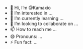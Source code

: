- 👋 Hi, I’m @Kamaxio
- 👀 I’m interested in ...
- 🌱 I’m currently learning ...
- 💞️ I’m looking to collaborate on ...
- 📫 How to reach me ...
- 😄 Pronouns: ...
- ⚡ Fun fact: ...

<!---
Kamaxio/Kamaxio is a ✨ special ✨ repository because its `README.md` (this file) appears on your GitHub profile.
You can click the Preview link to take a look at your changes.
--->
